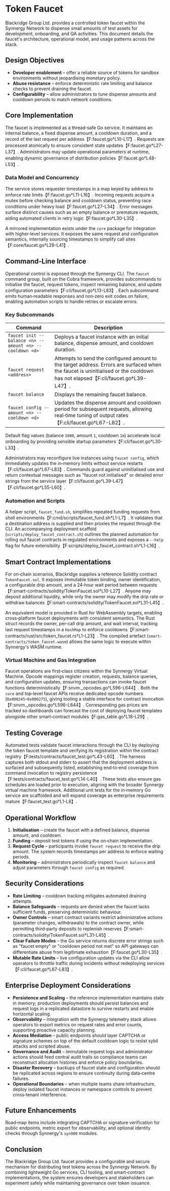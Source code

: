 # Token Faucet

Blackridge Group Ltd. provides a controlled token faucet within the Synnergy Network to dispense small amounts of test assets for development, onboarding, and QA activities. This document details the faucet's architecture, operational model, and usage patterns across the stack.

## Design Objectives

- **Developer enablement** – offer a reliable source of tokens for sandbox environments without jeopardising monetary policy.
- **Abuse resistance** – enforce deterministic rate limiting and balance checks to prevent draining the faucet.
- **Configurability** – allow administrators to tune dispense amounts and cooldown periods to match network conditions.

## Core Implementation

The faucet is implemented as a thread‑safe Go service. It maintains an internal balance, a fixed dispense amount, a cooldown duration, and a record of the last request per address【F:faucet.go†L10-L17】. Requests are processed atomically to ensure consistent state updates【F:faucet.go†L27-L37】. Administrators may update operational parameters at runtime, enabling dynamic governance of distribution policies【F:faucet.go†L48-L53】.

### Data Model and Concurrency

The service stores requester timestamps in a map keyed by address to enforce rate limits【F:faucet.go†L11-L16】. Incoming requests acquire a mutex before checking balance and cooldown status, preventing race conditions under heavy load【F:faucet.go†L27-L34】. Error messages surface distinct causes such as an empty balance or premature requests, aiding automated clients in retry logic【F:faucet.go†L30-L35】.

A mirrored implementation exists under the `core` package for integration with higher‑level services. It exposes the same request and configuration semantics, internally sourcing timestamps to simplify call sites【F:core/faucet.go†L28-L41】.

## Command‑Line Interface

Operational control is exposed through the Synnergy CLI. The `faucet` command group, built on the Cobra framework, provides subcommands to initialise the faucet, request tokens, inspect remaining balance, and update configuration parameters【F:cli/faucet.go†L13-L83】. Each subcommand emits human‑readable responses and non‑zero exit codes on failure, enabling automation scripts to handle retries or escalate errors.

### Key Subcommands

| Command | Description |
|---------|-------------|
| `faucet init --balance <n> --amount <n> --cooldown <d>` | Deploys a faucet instance with an initial balance, dispense amount, and cooldown duration. |
| `faucet request <address>` | Attempts to send the configured amount to the target address. Errors are surfaced when the faucet is uninitialised or the cooldown has not elapsed【F:cli/faucet.go†L39-L47】. |
| `faucet balance` | Displays the remaining faucet balance. |
| `faucet config --amount <n> --cooldown <d>` | Updates the dispense amount and cooldown period for subsequent requests, allowing real‑time tuning of output rates【F:cli/faucet.go†L67-L82】. |

Default flag values (balance `1000`, amount `1`, cooldown `1m`) accelerate local onboarding by providing sensible startup parameters【F:cli/faucet.go†L30-L33】.

Administrators may reconfigure live instances using `faucet config`, which immediately updates the in‑memory limits without service restarts【F:cli/faucet.go†L67-L83】. Commands guard against uninitialised use and return contextual messages such as "faucet not initialised" or detailed error strings from the service layer【F:cli/faucet.go†L39-L47】【F:cli/faucet.go†L55-L60】.

### Automation and Scripts

A helper script, `faucet_fund.sh`, simplifies repeated funding requests from shell environments【F:cmd/scripts/faucet_fund.sh†L1-L7】. It validates that a destination address is supplied and then proxies the request through the CLI. An accompanying deployment scaffold (`scripts/deploy_faucet_contract.sh`) outlines the planned automation for rolling out faucet contracts in regulated environments and exposes a `--help` flag for future extensibility【F:scripts/deploy_faucet_contract.sh†L1-L16】.

## Smart Contract Implementations

For on‑chain scenarios, Blackridge supplies a reference Solidity contract `TokenFaucet.sol`. It exposes immutable token binding, owner identification, a configurable drip amount, and a 24‑hour wait period between requests【F:smart-contracts/solidity/TokenFaucet.sol†L10-L27】. Anyone may deposit additional liquidity, while only the owner may modify the drip rate or withdraw balances【F:smart-contracts/solidity/TokenFaucet.sol†L31-L45】.

An equivalent model is provided in Rust for WebAssembly targets, enabling cross‑platform faucet deployments with consistent semantics. The Rust struct records the owner, per‑call drip amount, and wait interval, tracking last request timestamps in a `HashMap` to enforce cooldowns【F:smart-contracts/rust/src/token_faucet.rs†L1-L23】. The compiled artefact (`smart-contracts/token_faucet.wasm`) allows the same logic to execute within Synnergy's WASM runtime.

### Virtual Machine and Gas Integration

Faucet operations are first‑class citizens within the Synnergy Virtual Machine. Opcode mappings register creation, requests, balance queries, and configuration updates, ensuring transactions can invoke faucet functions deterministically【F:snvm._opcodes.go†L596-L644】. Both the `core` and top‑level faucet APIs receive dedicated opcode numbers (`0x000245`–`0x000275`), giving tooling a stable interface for contract invocation【F:snvm._opcodes.go†L596-L644】. Corresponding gas prices are tracked so dashboards can forecast the cost of deploying faucet templates alongside other smart‑contract modules【F:gas_table.go†L18-L29】.

## Testing Coverage

Automated tests validate faucet interactions through the CLI by deploying the token faucet template and verifying its registration within the contract registry【F:tests/contracts/faucet_test.go†L43-L60】. The harness captures both stdout and stderr to assert that the deployment address is surfaced and subsequently listed, establishing end‑to‑end coverage from command invocation to registry persistence【F:tests/contracts/faucet_test.go†L14-L40】. These tests also ensure gas schedules are loaded prior to execution, aligning with the broader Synnergy virtual machine framework. Additional unit tests for the in‑memory Go service are scaffolded and will expand coverage as enterprise requirements mature【F:faucet_test.go†L1-L6】.

## Operational Workflow

1. **Initialisation** – create the faucet with a defined balance, dispense amount, and cooldown.
2. **Funding** – deposit test tokens if using the on‑chain implementation.
3. **Request Cycle** – participants invoke `faucet request` to receive the drip amount. The system records timestamps per address to enforce waiting periods.
4. **Monitoring** – administrators periodically inspect `faucet balance` and adjust parameters through `faucet config` as required.

## Security Considerations

- **Rate Limiting** – cooldown tracking mitigates automated draining attempts.
- **Balance Safeguards** – requests are denied when the faucet lacks sufficient funds, preserving deterministic behaviour.
- **Owner Controls** – smart contract variants restrict administrative actions (parameter changes, withdrawals) to the contract owner, while permitting third‑party deposits to replenish reserves【F:smart-contracts/solidity/TokenFaucet.sol†L31-L45】.
- **Clear Failure Modes** – the Go service returns discrete error strings such as "faucet empty" or "cooldown period not met" so API gateways can differentiate abuse from legitimate exhaustion【F:faucet.go†L30-L35】.
- **Mutable Rate Limits** – live configuration updates via the CLI allow operators to throttle traffic during incidents without redeploying services【F:cli/faucet.go†L67-L83】.

## Enterprise Deployment Considerations

- **Persistence and Scaling** – the reference implementation maintains state in memory; production deployments should persist balances and request logs in a replicated datastore to survive restarts and enable horizontal scaling.
- **Observability** – integration with the Synnergy telemetry stack allows operators to export metrics on request rates and error counts, supporting proactive capacity planning.
- **Access Mediation** – public endpoints should layer CAPTCHA or signature schemes on top of the default cooldown logic to resist sybil attacks and scripted abuse.
- **Governance and Audit** – immutable request logs and administrator actions should feed central audit trails so compliance teams can reconstruct allocation histories and enforce policy boundaries.
- **Disaster Recovery** – backups of faucet state and configuration should be replicated across regions to ensure continuity during data‑centre failures.
- **Operational Boundaries** – when multiple teams share infrastructure, deploy isolated faucet instances or namespace controls to prevent cross‑tenant interference.

## Future Enhancements

Road‑map items include integrating CAPTCHA or signature verification for public endpoints, metric export for observability, and optional identity checks through Synnergy's `syn900` modules.

## Conclusion

The Blackridge Group Ltd. faucet provides a configurable and secure mechanism for distributing test tokens across the Synnergy Network. By combining lightweight Go services, CLI tooling, and smart‑contract implementations, the system ensures developers and stakeholders can experiment safely while maintaining governance over token issuance.

